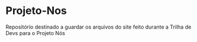 # Projeto-Nos
Repositório destinado a guardar os arquivos do site feito durante a Trilha de Devs para o Projeto Nós
